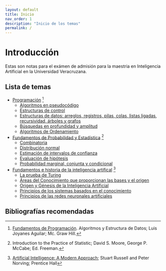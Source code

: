 ```yaml
---
layout: default
title: Inicio
nav_order: 1
description: "Inicio de los temas"
permalink: /
---
```


# Introducción
Estas son notas para el exámen de admisión para la maestria en Inteligencia Artificial en la Universidad Veracruzana.

## Lista de temas

- [Programación](https://baldeadr.github.io/Inteligencia-Artifical/docs/Programacion.html) [^1]
  + [Algoritmos en pseudocódigo]()
  + [Estructuras  de control]()
  + [Estructuras de datos: arreglos, registros, pilas, colas, listas ligadas, recursividad, árboles y grafos]()
  + [Búsquedas en profundidad y amplitud]()
  + [Algoritmos de Ordenamiento]()
- [Fundamentos de Probabilidad y Estadística](https://baldeadr.github.io/Inteligencia-Artifical/docs/Fundamentos%20de%20Probabilidad%20y%20Estadistica.html) [^2]
  + [Combinatoria]()
  + [Distribución normal]()
  + [Estimación de intervalos de confianza]()
  + [Evaluación de hipótesis]()
  + [Probabilidad marginal, conjunta y condicional]()
- [Fundamentos e historia de la inteligencia artifical](https://baldeadr.github.io/Inteligencia-Artifical/docs/Fundamentos%20de%20historia%20de%20la%20Inteligencia%20Artifical.html) [^3]
  + [La prueba de Turing]()
  + [Áreas del Conocimiento que proporcionan las bases y el origen]()
  + [Origen y Génesis de la Inteligencia Artificial]()
  + [Principios de los sistemas basados en el conocimiento]()
  + [Principios de las redes neuronales artificiales]()




## Bibliografías recomendadas

[^1]: [Fundamentos de Programación](https://github.com/baldeadr/Inteligencia-Artifical/raw/master/libros/Fundamentos-de-programaci%C3%B3n-4ta-Edici%C3%B3n-Luis-Joyanes-Aguilar-2.pdf). Algoritmos y Estructura de Datos; Luis Joyanes Aguilar; Mc. Graw Hill.
[^2]: Introduction to the Practice of Statistic; David S. Moore, George P. McCabe; Ed. Freeman.
[^3]: [Artificial Intelligence: A Modern Approach](https://github.com/baldeadr/Inteligencia-Artifical/raw/master/libros/Inteligencia_artificial_Un_enfoque.pdf); Stuart Russell and Peter Norving; Prentice Hall
